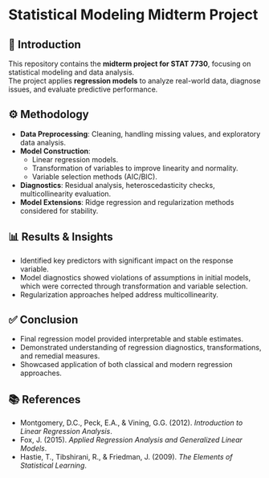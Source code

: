 # Statistical Modeling Midterm Project

## 📖 Introduction
This repository contains the **midterm project for STAT 7730**, focusing on statistical modeling and data analysis.  
The project applies **regression models** to analyze real-world data, diagnose issues, and evaluate predictive performance.  

## ⚙️ Methodology
- **Data Preprocessing**: Cleaning, handling missing values, and exploratory data analysis.  
- **Model Construction**:  
  - Linear regression models.  
  - Transformation of variables to improve linearity and normality.  
  - Variable selection methods (AIC/BIC).  
- **Diagnostics**: Residual analysis, heteroscedasticity checks, multicollinearity evaluation.  
- **Model Extensions**: Ridge regression and regularization methods considered for stability.  

## 📊 Results & Insights
- Identified key predictors with significant impact on the response variable.  
- Model diagnostics showed violations of assumptions in initial models, which were corrected through transformation and variable selection.  
- Regularization approaches helped address multicollinearity.  

## ✅ Conclusion
- Final regression model provided interpretable and stable estimates.  
- Demonstrated understanding of regression diagnostics, transformations, and remedial measures.  
- Showcased application of both classical and modern regression approaches.  

## 📚 References
- Montgomery, D.C., Peck, E.A., & Vining, G.G. (2012). *Introduction to Linear Regression Analysis*.  
- Fox, J. (2015). *Applied Regression Analysis and Generalized Linear Models*.  
- Hastie, T., Tibshirani, R., & Friedman, J. (2009). *The Elements of Statistical Learning*.  

